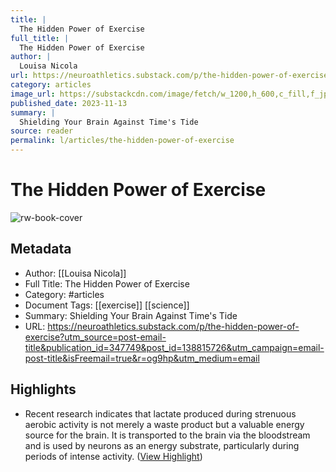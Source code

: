 ```yaml
---
title: |
  The Hidden Power of Exercise
full_title: |
  The Hidden Power of Exercise
author: |
  Louisa Nicola
url: https://neuroathletics.substack.com/p/the-hidden-power-of-exercise?utm_source=post-email-title&publication_id=347749&post_id=138815726&utm_campaign=email-post-title&isFreemail=true&r=og9hp&utm_medium=email
category: articles
image_url: https://substackcdn.com/image/fetch/w_1200,h_600,c_fill,f_jpg,q_auto:good,fl_progressive:steep,g_auto/https%3A%2F%2Fsubstack-post-media.s3.amazonaws.com%2Fpublic%2Fimages%2F1e0ccc6f-7c32-4832-b8f9-0a021d288226_1792x1024.png
published_date: 2023-11-13
summary: |
  Shielding Your Brain Against Time's Tide
source: reader
permalink: l/articles/the-hidden-power-of-exercise
---
```

# The Hidden Power of Exercise

![rw-book-cover](https://substackcdn.com/image/fetch/w_1200,h_600,c_fill,f_jpg,q_auto:good,fl_progressive:steep,g_auto/https%3A%2F%2Fsubstack-post-media.s3.amazonaws.com%2Fpublic%2Fimages%2F1e0ccc6f-7c32-4832-b8f9-0a021d288226_1792x1024.png)

## Metadata
- Author: [[Louisa Nicola]]
- Full Title: The Hidden Power of Exercise
- Category: #articles
- Document Tags: [[exercise]] [[science]] 
- Summary: Shielding Your Brain Against Time's Tide
- URL: https://neuroathletics.substack.com/p/the-hidden-power-of-exercise?utm_source=post-email-title&publication_id=347749&post_id=138815726&utm_campaign=email-post-title&isFreemail=true&r=og9hp&utm_medium=email

## Highlights
- Recent research indicates that lactate produced during strenuous aerobic activity is not merely a waste product but a valuable energy source for the brain. It is transported to the brain via the bloodstream and is used by neurons as an energy substrate, particularly during periods of intense activity. ([View Highlight](https://read.readwise.io/read/01hfvbswy1q6g4nrg21sj79wp2))


